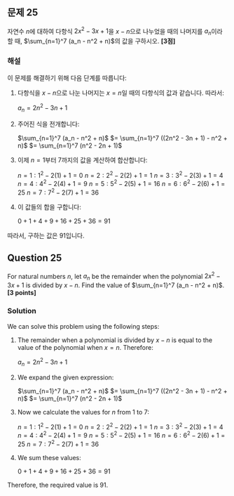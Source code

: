 

## 문제 25

자연수 $n$에 대하여 다항식 $2x^2 - 3x + 1$을 $x-n$으로 나누었을 때의 나머지를 $a_n$이라 할 때, $\sum_{n=1}^7 (a_n - n^2 + n)$의 값을 구하시오. **[3점]**

### 해설

이 문제를 해결하기 위해 다음 단계를 따릅니다:

1) 다항식을 $x-n$으로 나눈 나머지는 $x=n$일 때의 다항식의 값과 같습니다. 따라서:

   $a_n = 2n^2 - 3n + 1$

2) 주어진 식을 전개합니다:

   $\sum_{n=1}^7 (a_n - n^2 + n)$
   $= \sum_{n=1}^7 ((2n^2 - 3n + 1) - n^2 + n)$
   $= \sum_{n=1}^7 (n^2 - 2n + 1)$

3) 이제 $n=1$부터 $7$까지의 값을 계산하여 합산합니다:

   $n=1: 1^2 - 2(1) + 1 = 0$
   $n=2: 2^2 - 2(2) + 1 = 1$
   $n=3: 3^2 - 2(3) + 1 = 4$
   $n=4: 4^2 - 2(4) + 1 = 9$
   $n=5: 5^2 - 2(5) + 1 = 16$
   $n=6: 6^2 - 2(6) + 1 = 25$
   $n=7: 7^2 - 2(7) + 1 = 36$

4) 이 값들의 합을 구합니다:

   $0 + 1 + 4 + 9 + 16 + 25 + 36 = 91$

따라서, 구하는 값은 91입니다.

## Question 25

For natural numbers $n$, let $a_n$ be the remainder when the polynomial $2x^2 - 3x + 1$ is divided by $x-n$. Find the value of $\sum_{n=1}^7 (a_n - n^2 + n)$. **[3 points]**

### Solution

We can solve this problem using the following steps:

1) The remainder when a polynomial is divided by $x-n$ is equal to the value of the polynomial when $x=n$. Therefore:

   $a_n = 2n^2 - 3n + 1$

2) We expand the given expression:

   $\sum_{n=1}^7 (a_n - n^2 + n)$
   $= \sum_{n=1}^7 ((2n^2 - 3n + 1) - n^2 + n)$
   $= \sum_{n=1}^7 (n^2 - 2n + 1)$

3) Now we calculate the values for $n$ from 1 to 7:

   $n=1: 1^2 - 2(1) + 1 = 0$
   $n=2: 2^2 - 2(2) + 1 = 1$
   $n=3: 3^2 - 2(3) + 1 = 4$
   $n=4: 4^2 - 2(4) + 1 = 9$
   $n=5: 5^2 - 2(5) + 1 = 16$
   $n=6: 6^2 - 2(6) + 1 = 25$
   $n=7: 7^2 - 2(7) + 1 = 36$

4) We sum these values:

   $0 + 1 + 4 + 9 + 16 + 25 + 36 = 91$

Therefore, the required value is 91.